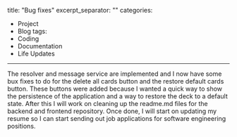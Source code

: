 title: "Bug fixes"
excerpt_separator: "<!--more-->"
categories:
  - Project
  - Blog
tags:
  - Coding
  - Documentation
  - Life Updates
---

The resolver and message service are implemented and I now have some bux fixes to do for the delete all cards button and the restore default cards button. These buttons were added because I wanted a quick way to show the persistence of the application and a way to restore the deck to a default state. After this I will work on cleaning up the readme.md files for the backend and frontend repository. Once done, I will start on updating my resume so I can start sending out job applications for software engineering positions.
